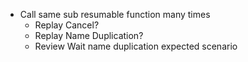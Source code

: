 ﻿
* Call same sub resumable function many times
	* Replay Cancel?
	* Replay Name Duplication?
	* Review Wait name duplication expected scenario